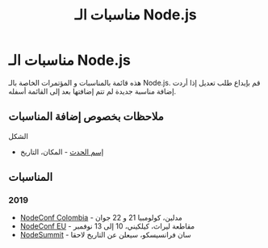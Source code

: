 ﻿---
title: مناسبات الـ Node.js
layout: contribute.hbs
---

# مناسبات الـ Node.js

هذه قائمة بالمناسبات و المؤتمرات الخاصة بالـ Node.js. قم بإيداع طلب تعديل إذا أردت إضافة مناسبة جديدة لم تتم إضافتها بعد إلى القائمة أسفله.

## ملاحظات بخصوص إضافة المناسبات

الشكل
- [إسم الحدث](https://) - المكان، التاريخ

## المناسبات

### 2019
- [NodeConf Colombia](https://colombia.nodeconf.com) - مدلين، كولومبيا 21 و 22 جوان 
- [NodeConf EU](https://www.nodeconf.eu/2019.html) - مقاطعة ليراث، كيلكيني، 10 إلى 13 نوفمبر
- [NodeSummit](https://www.nodesummit.com) - سان فرانسيسكو، سيعلن عن التاريخ لاحقا
